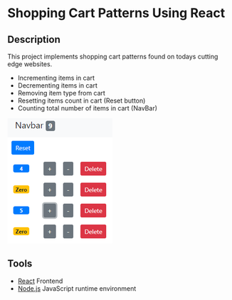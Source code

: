 # Shopping Cart Patterns Using React

## Description
This project implements shopping cart patterns found on todays cutting edge websites.
- Incrementing items in cart
- Decrementing items in cart
- Removing item type from cart
- Resetting items count in cart (Reset button)
- Counting total number of items in cart (NavBar)

![Image of Cart](https://github.com/mchadds/React-Shopping-Cart-Patterns/blob/master/images/Cart.png)

## Tools
- [React](https://reactjs.org/) Frontend
- [Node.js](https://nodejs.org/en/) JavaScript runtime environment
